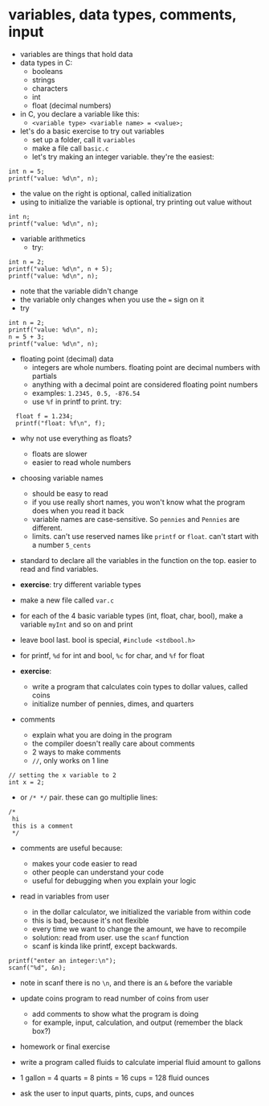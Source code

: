 # variables, data types, comments, input #

* variables are things that hold data
* data types in C:
  * booleans
  * strings
  * characters
  * int
  * float (decimal numbers)
* in C, you declare a variable like this:
  * `<variable type> <variable name> = <value>;`
* let's do a basic exercise to try out variables
  * set up a folder, call it `variables`
  * make a file call `basic.c`
  * let's try making an integer variable. they're the easiest:

```
int n = 5;
printf("value: %d\n", n);
```

  * the value on the right is optional, called initialization
  * using <value> to initialize the variable is optional, try printing out value without
  
```
int n;
printf("value: %d\n", n);
```

* variable arithmetics
  * try:

```
int n = 2;
printf("value: %d\n", n + 5);
printf("value: %d\n", n);
```

  * note that the variable didn't change
  * the variable only changes when you use the `=` sign on it
  * try
  
```
int n = 2;
printf("value: %d\n", n);
n = 5 + 3;
printf("value: %d\n", n);
```

* floating point (decimal) data
  * integers are whole numbers. floating point are decimal numbers with partials
  * anything with a decimal point are considered floating point numbers
  * examples: `1.2345, 0.5, -876.54`
  * use `%f` in printf to print. try:
  
```
  float f = 1.234;
  printf("float: %f\n", f);
```

* why not use everything as floats?
  * floats are slower
  * easier to read whole numbers

* choosing variable names
  * should be easy to read
  * if you use really short names, you won't know what the program does when you read it back
  * variable names are case-sensitive. So `pennies` and `Pennies` are different.
  * limits. can't use reserved names like `printf` or `float`. can't start with a number `5_cents`

* standard to declare all the variables in the function on the top. easier to read and find variables.

* **exercise**: try different variable types
 * make a new file called `var.c`
 * for each of the 4 basic variable types (int, float, char, bool), make a variable `myInt` and so on and print
 * leave bool last. bool is special, `#include <stdbool.h>`
 * for printf, `%d` for int and bool, `%c` for char, and `%f` for float

* **exercise**:
  * write a program that calculates coin types to dollar values, called coins
  * initialize number of pennies, dimes, and quarters
  
* comments
  * explain what you are doing in the program
  * the compiler doesn't really care about comments
  * 2 ways to make comments
  * `//`, only works on 1 line

```
// setting the x variable to 2
int x = 2;
```

  * or `/* */` pair. these can go multiplie lines:

```
/*
 hi
 this is a comment
 */
```

  * comments are useful because:
    * makes your code easier to read
    * other people can understand your code
    * useful for debugging when you explain your logic

* read in variables from user
  * in the dollar calculator, we initialized the variable from within code
  * this is bad, because it's not flexible
  * every time we want to change the amount, we have to recompile
  * solution: read from user. use the `scanf` function
  * scanf is kinda like printf, except backwards.

```
printf("enter an integer:\n");
scanf("%d", &n);
```

  * note in scanf there is no `\n`, and there is an `&` before the variable

* update coins program to read number of coins from user
  * add comments to show what the program is doing
  * for example, input, calculation, and output (remember the black box?)

* homework or final exercise
 * write a program called fluids to calculate imperial fluid amount to gallons
 * 1 gallon = 4 quarts = 8 pints = 16 cups = 128 fluid ounces
 * ask the user to input quarts, pints, cups, and ounces
